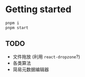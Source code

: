 # Getting started

```sh
pnpm i
pnpm start
```

## TODO

- 文件拖放 (利用 `react-dropzone`?)
- 各类算法
- 简易元数据编辑器
